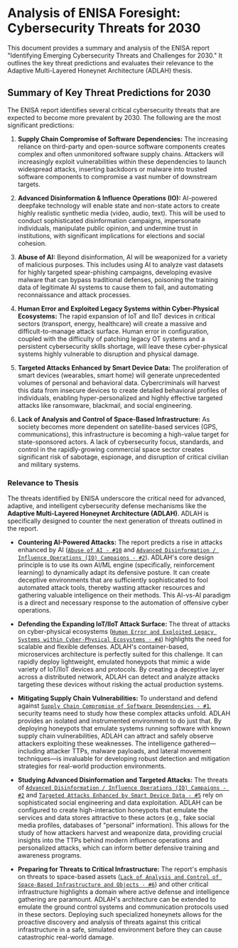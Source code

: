 # Analysis of ENISA Foresight: Cybersecurity Threats for 2030

This document provides a summary and analysis of the ENISA report "Identifying Emerging Cybersecurity Threats and Challenges for 2030." It outlines the key threat predictions and evaluates their relevance to the Adaptive Multi-Layered Honeynet Architecture (ADLAH) thesis.

## Summary of Key Threat Predictions for 2030

The ENISA report identifies several critical cybersecurity threats that are expected to become more prevalent by 2030. The following are the most significant predictions:

1.  **Supply Chain Compromise of Software Dependencies:** The increasing reliance on third-party and open-source software components creates complex and often unmonitored software supply chains. Attackers will increasingly exploit vulnerabilities within these dependencies to launch widespread attacks, inserting backdoors or malware into trusted software components to compromise a vast number of downstream targets.

2.  **Advanced Disinformation & Influence Operations (IO):** AI-powered deepfake technology will enable state and non-state actors to create highly realistic synthetic media (video, audio, text). This will be used to conduct sophisticated disinformation campaigns, impersonate individuals, manipulate public opinion, and undermine trust in institutions, with significant implications for elections and social cohesion.

3.  **Abuse of AI:** Beyond disinformation, AI will be weaponized for a variety of malicious purposes. This includes using AI to analyze vast datasets for highly targeted spear-phishing campaigns, developing evasive malware that can bypass traditional defenses, poisoning the training data of legitimate AI systems to cause them to fail, and automating reconnaissance and attack processes.

4.  **Human Error and Exploited Legacy Systems within Cyber-Physical Ecosystems:** The rapid expansion of IoT and IIoT devices in critical sectors (transport, energy, healthcare) will create a massive and difficult-to-manage attack surface. Human error in configuration, coupled with the difficulty of patching legacy OT systems and a persistent cybersecurity skills shortage, will leave these cyber-physical systems highly vulnerable to disruption and physical damage.

5.  **Targeted Attacks Enhanced by Smart Device Data:** The proliferation of smart devices (wearables, smart home) will generate unprecedented volumes of personal and behavioral data. Cybercriminals will harvest this data from insecure devices to create detailed behavioral profiles of individuals, enabling hyper-personalized and highly effective targeted attacks like ransomware, blackmail, and social engineering.

6.  **Lack of Analysis and Control of Space-Based Infrastructure:** As society becomes more dependent on satellite-based services (GPS, communications), this infrastructure is becoming a high-value target for state-sponsored actors. A lack of cybersecurity focus, standards, and control in the rapidly-growing commercial space sector creates significant risk of sabotage, espionage, and disruption of critical civilian and military systems.

### Relevance to Thesis

The threats identified by ENISA underscore the critical need for advanced, adaptive, and intelligent cybersecurity defense mechanisms like the **Adaptive Multi-Layered Honeynet Architecture (ADLAH)**. ADLAH is specifically designed to counter the next generation of threats outlined in the report.

*   **Countering AI-Powered Attacks:**
    The report predicts a rise in attacks enhanced by AI ([`Abuse of AI - #10`](Thesis/literature/annotated/ENISA%20Foresight%20Cybersecurity%20Threats%20for%202030.pdf:1268) and [`Advanced Disinformation / Influence Operations (IO) Campaigns - #2`](Thesis/literature/annotated/ENISA%20Foresight%20Cybersecurity%20Threats%20for%202030.pdf:662)). ADLAH's core design principle is to use its own AI/ML engine (specifically, reinforcement learning) to dynamically adapt its defensive posture. It can create deceptive environments that are sufficiently sophisticated to fool automated attack tools, thereby wasting attacker resources and gathering valuable intelligence on their methods. This AI-vs-AI paradigm is a direct and necessary response to the automation of offensive cyber operations.

*   **Defending the Expanding IoT/IIoT Attack Surface:**
    The threat of attacks on cyber-physical ecosystems ([`Human Error and Exploited Legacy Systems within Cyber-Physical Ecosystems - #4`](Thesis/literature/annotated/ENISA%20Foresight%20Cybersecurity%20Threats%20for%202030.pdf:792)) highlights the need for scalable and flexible defenses. ADLAH's container-based, microservices architecture is perfectly suited for this challenge. It can rapidly deploy lightweight, emulated honeypots that mimic a wide variety of IoT/IIoT devices and protocols. By creating a deceptive layer across a distributed network, ADLAH can detect and analyze attacks targeting these devices without risking the actual production systems.

*   **Mitigating Supply Chain Vulnerabilities:**
    To understand and defend against [`Supply Chain Compromise of Software Dependencies - #1`](Thesis/literature/annotated/ENISA%20Foresight%20Cybersecurity%20Threats%20for%202030.pdf:572), security teams need to study how these complex attacks unfold. ADLAH provides an isolated and instrumented environment to do just that. By deploying honeypots that emulate systems running software with known supply chain vulnerabilities, ADLAH can attract and safely observe attackers exploiting these weaknesses. The intelligence gathered—including attacker TTPs, malware payloads, and lateral movement techniques—is invaluable for developing robust detection and mitigation strategies for real-world production environments.

*   **Studying Advanced Disinformation and Targeted Attacks:**
    The threats of [`Advanced Disinformation / Influence Operations (IO) Campaigns - #2`](Thesis/literature/annotated/ENISA%20Foresight%20Cybersecurity%20Threats%20for%202030.pdf:662) and [`Targeted Attacks Enhanced by Smart Device Data - #5`](Thesis/literature/annotated/ENISA%20Foresight%20Cybersecurity%20Threats%20for%202030.pdf:886) rely on sophisticated social engineering and data exploitation. ADLAH can be configured to create high-interaction honeypots that emulate the services and data stores attractive to these actors (e.g., fake social media profiles, databases of "personal" information). This allows for the study of how attackers harvest and weaponize data, providing crucial insights into the TTPs behind modern influence operations and personalized attacks, which can inform better defensive training and awareness programs.

*   **Preparing for Threats to Critical Infrastructure:**
    The report's emphasis on threats to space-based assets ([`Lack of Analysis and Control of Space-Based Infrastructure and Objects - #6`](Thesis/literature/annotated/ENISA%20Foresight%20Cybersecurity%20Threats%20for%202030.pdf:959)) and other critical infrastructure highlights a domain where active defense and intelligence gathering are paramount. ADLAH's architecture can be extended to emulate the ground control systems and communication protocols used in these sectors. Deploying such specialized honeynets allows for the proactive discovery and analysis of threats against this critical infrastructure in a safe, simulated environment before they can cause catastrophic real-world damage.